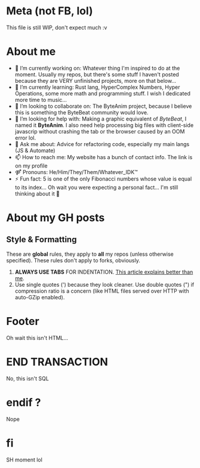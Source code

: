 # Meta (not FB, lol)
This file is still WIP, don't expect much :v

# About me
- 🔭 I’m currently working on: Whatever thing I'm inspired to do at the moment. Usually my repos, but there's some stuff I haven't posted because they are VERY unfinished projects, more on that below...
- 🌱 I’m currently learning: Rust lang, HyperComplex Numbers, Hyper Operations, some more math and programming stuff. I wish I dedicated more time to music...
- 👯 I’m looking to collaborate on: The ByteAnim project, because I believe this is something the ByteBeat community would love.
- 🤔 I’m looking for help with: Making a graphic equivalent of *ByteBeat*, I named it **ByteAnim**. I also need help processing big files with client-side javascrip without crashing the tab or the browser caused by an OOM error lol.
- 💬 Ask me about: Advice for refactoring code, especially my main langs (JS & Automate)
- 📫 How to reach me: My website has a bunch of contact info. The link is on my profile
- ⚤ Pronouns: He/Him/They/Them/Whatever_IDK™
- ⚡ Fun fact: 5 is one of the only Fibonacci numbers whose value is equal to its index... Oh wait you were expecting a personal fact... I'm still thinking about it 🤔

# About my GH posts
<!--Here I'll explain stuff about repos, gists, etc...-->
## Style & Formatting
These are **global** rules, they apply to **all** my repos (unless otherwise specified). These rules don't apply to forks, obviously.
1. **ALWAYS USE TABS** FOR INDENTATION. [This article explains better than me](https://dev.to/alexandersandberg/why-we-should-default-to-tabs-instead-of-spaces-for-an-accessible-first-environment-101f).
2. Use single quotes (') because they look cleaner. Use double quotes (") if compression ratio is a concern (like HTML files served over HTTP with auto-GZip enabled).


# Footer
Oh wait this isn't HTML...

# END TRANSACTION
No, this isn't SQL

# endif ?
Nope

# fi
SH moment lol
